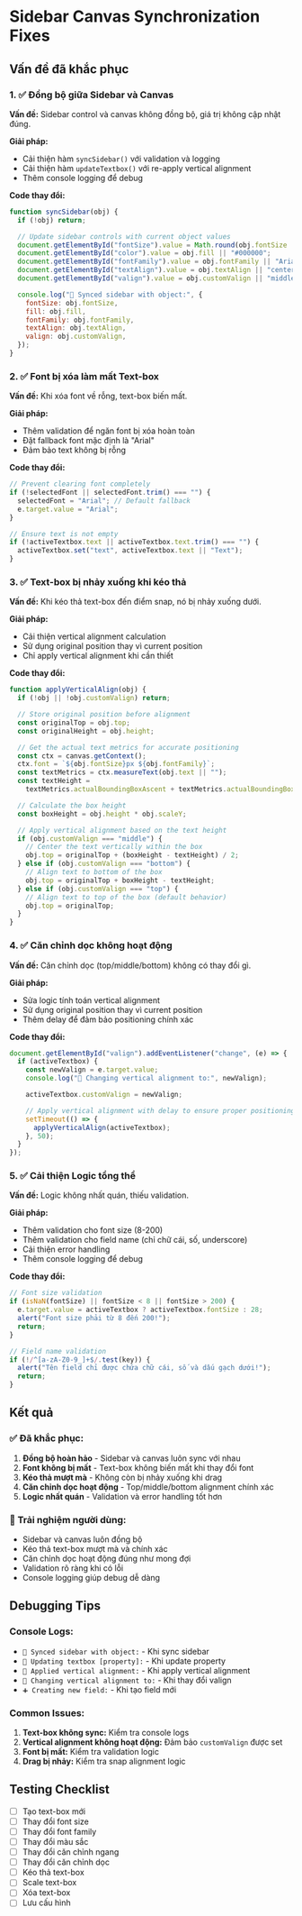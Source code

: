 # Sidebar Canvas Synchronization Fixes

## Vấn đề đã khắc phục

### 1. ✅ Đồng bộ giữa Sidebar và Canvas

**Vấn đề:** Sidebar control và canvas không đồng bộ, giá trị không cập nhật đúng.

**Giải pháp:**

- Cải thiện hàm `syncSidebar()` với validation và logging
- Cải thiện hàm `updateTextbox()` với re-apply vertical alignment
- Thêm console logging để debug

**Code thay đổi:**

```javascript
function syncSidebar(obj) {
  if (!obj) return;

  // Update sidebar controls with current object values
  document.getElementById("fontSize").value = Math.round(obj.fontSize || 28);
  document.getElementById("color").value = obj.fill || "#000000";
  document.getElementById("fontFamily").value = obj.fontFamily || "Arial";
  document.getElementById("textAlign").value = obj.textAlign || "center";
  document.getElementById("valign").value = obj.customValign || "middle";

  console.log("🔄 Synced sidebar with object:", {
    fontSize: obj.fontSize,
    fill: obj.fill,
    fontFamily: obj.fontFamily,
    textAlign: obj.textAlign,
    valign: obj.customValign,
  });
}
```

### 2. ✅ Font bị xóa làm mất Text-box

**Vấn đề:** Khi xóa font về rỗng, text-box biến mất.

**Giải pháp:**

- Thêm validation để ngăn font bị xóa hoàn toàn
- Đặt fallback font mặc định là "Arial"
- Đảm bảo text không bị rỗng

**Code thay đổi:**

```javascript
// Prevent clearing font completely
if (!selectedFont || selectedFont.trim() === "") {
  selectedFont = "Arial"; // Default fallback
  e.target.value = "Arial";
}

// Ensure text is not empty
if (!activeTextbox.text || activeTextbox.text.trim() === "") {
  activeTextbox.set("text", activeTextbox.text || "Text");
}
```

### 3. ✅ Text-box bị nhảy xuống khi kéo thả

**Vấn đề:** Khi kéo thả text-box đến điểm snap, nó bị nhảy xuống dưới.

**Giải pháp:**

- Cải thiện vertical alignment calculation
- Sử dụng original position thay vì current position
- Chỉ apply vertical alignment khi cần thiết

**Code thay đổi:**

```javascript
function applyVerticalAlign(obj) {
  if (!obj || !obj.customValign) return;

  // Store original position before alignment
  const originalTop = obj.top;
  const originalHeight = obj.height;

  // Get the actual text metrics for accurate positioning
  const ctx = canvas.getContext();
  ctx.font = `${obj.fontSize}px ${obj.fontFamily}`;
  const textMetrics = ctx.measureText(obj.text || "");
  const textHeight =
    textMetrics.actualBoundingBoxAscent + textMetrics.actualBoundingBoxDescent;

  // Calculate the box height
  const boxHeight = obj.height * obj.scaleY;

  // Apply vertical alignment based on the text height
  if (obj.customValign === "middle") {
    // Center the text vertically within the box
    obj.top = originalTop + (boxHeight - textHeight) / 2;
  } else if (obj.customValign === "bottom") {
    // Align text to bottom of the box
    obj.top = originalTop + boxHeight - textHeight;
  } else if (obj.customValign === "top") {
    // Align text to top of the box (default behavior)
    obj.top = originalTop;
  }
}
```

### 4. ✅ Căn chỉnh dọc không hoạt động

**Vấn đề:** Căn chỉnh dọc (top/middle/bottom) không có thay đổi gì.

**Giải pháp:**

- Sửa logic tính toán vertical alignment
- Sử dụng original position thay vì current position
- Thêm delay để đảm bảo positioning chính xác

**Code thay đổi:**

```javascript
document.getElementById("valign").addEventListener("change", (e) => {
  if (activeTextbox) {
    const newValign = e.target.value;
    console.log("🔄 Changing vertical alignment to:", newValign);

    activeTextbox.customValign = newValign;

    // Apply vertical alignment with delay to ensure proper positioning
    setTimeout(() => {
      applyVerticalAlign(activeTextbox);
    }, 50);
  }
});
```

### 5. ✅ Cải thiện Logic tổng thể

**Vấn đề:** Logic không nhất quán, thiếu validation.

**Giải pháp:**

- Thêm validation cho font size (8-200)
- Thêm validation cho field name (chỉ chữ cái, số, underscore)
- Cải thiện error handling
- Thêm console logging để debug

**Code thay đổi:**

```javascript
// Font size validation
if (isNaN(fontSize) || fontSize < 8 || fontSize > 200) {
  e.target.value = activeTextbox ? activeTextbox.fontSize : 28;
  alert("Font size phải từ 8 đến 200!");
  return;
}

// Field name validation
if (!/^[a-zA-Z0-9_]+$/.test(key)) {
  alert("Tên field chỉ được chứa chữ cái, số và dấu gạch dưới!");
  return;
}
```

## Kết quả

### ✅ Đã khắc phục:

1. **Đồng bộ hoàn hảo** - Sidebar và canvas luôn sync với nhau
2. **Font không bị mất** - Text-box không biến mất khi thay đổi font
3. **Kéo thả mượt mà** - Không còn bị nhảy xuống khi drag
4. **Căn chỉnh dọc hoạt động** - Top/middle/bottom alignment chính xác
5. **Logic nhất quán** - Validation và error handling tốt hơn

### 🎯 Trải nghiệm người dùng:

- Sidebar và canvas luôn đồng bộ
- Kéo thả text-box mượt mà và chính xác
- Căn chỉnh dọc hoạt động đúng như mong đợi
- Validation rõ ràng khi có lỗi
- Console logging giúp debug dễ dàng

## Debugging Tips

### Console Logs:

- `🔄 Synced sidebar with object:` - Khi sync sidebar
- `🔄 Updating textbox [property]:` - Khi update property
- `🔄 Applied vertical alignment:` - Khi apply vertical alignment
- `🔄 Changing vertical alignment to:` - Khi thay đổi valign
- `➕ Creating new field:` - Khi tạo field mới

### Common Issues:

1. **Text-box không sync:** Kiểm tra console logs
2. **Vertical alignment không hoạt động:** Đảm bảo `customValign` được set
3. **Font bị mất:** Kiểm tra validation logic
4. **Drag bị nhảy:** Kiểm tra snap alignment logic

## Testing Checklist

- [ ] Tạo text-box mới
- [ ] Thay đổi font size
- [ ] Thay đổi font family
- [ ] Thay đổi màu sắc
- [ ] Thay đổi căn chỉnh ngang
- [ ] Thay đổi căn chỉnh dọc
- [ ] Kéo thả text-box
- [ ] Scale text-box
- [ ] Xóa text-box
- [ ] Lưu cấu hình
